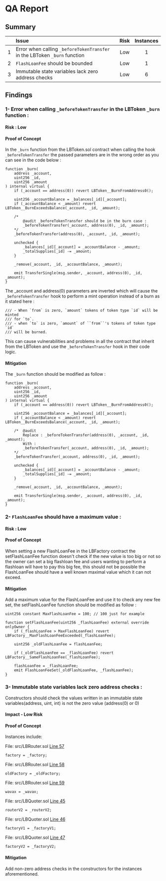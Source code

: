 # QA Report

## Summary

|               | Issue         | Risk     | Instances     |
| :-------------: |:-------------|:-------------:|:-------------:|
| 1      |  Error when calling `_beforeTokenTransfer` in the LBToken `_burn` function | Low | 1 |
| 2      | `FlashLoanFee` should be bounded  | Low | 1 |
| 3      | Immutable state variables lack zero address checks | Low | 6 |

## Findings

### 1- Error when calling `_beforeTokenTransfer` in the LBToken `_burn` function :

#### Risk : Low

#### Proof of Concept

In the `_burn` function from the LBToken.sol contract when calling the hook `_beforeTokenTransfer` the passed parameters are in the wrong order as you can see in the code below :

```
function _burn(
    address _account,
    uint256 _id,
    uint256 _amount
) internal virtual {
    if (_account == address(0)) revert LBToken__BurnFromAddress0();

    uint256 _accountBalance = _balances[_id][_account];
    if (_accountBalance < _amount) revert LBToken__BurnExceedsBalance(_account, _id, _amount);

    /* 
        @audit _beforeTokenTransfer should be in the burn case :
        _beforeTokenTransfer(_account, address(0), _id, _amount);
    */
    _beforeTokenTransfer(address(0), _account, _id, _amount);

    unchecked {
        _balances[_id][_account] = _accountBalance - _amount;
        _totalSupplies[_id] -= _amount;
    }

    _remove(_account, _id, _accountBalance, _amount);

    emit TransferSingle(msg.sender, _account, address(0), _id, _amount);
}
```

The _account and address(0) parameters are inverted which will cause the `_beforeTokenTransfer` hook to perform a mint operation instead of a burn as it stated here :
```
/// - When `from` is zero, `amount` tokens of token type `id` will be minted
/// for `to`.
/// - when `to` is zero, `amount` of ``from``'s tokens of token type `id`
/// will be burned.
```

This can cause vulnerabilities and problems in all the contract that inherit from the LBToken and use the `_beforeTokenTransfer` hook in their code logic.

#### Mitigation
The `_burn` function should be modified as follow :

```
function _burn(
    address _account,
    uint256 _id,
    uint256 _amount
) internal virtual {
    if (_account == address(0)) revert LBToken__BurnFromAddress0();

    uint256 _accountBalance = _balances[_id][_account];
    if (_accountBalance < _amount) revert LBToken__BurnExceedsBalance(_account, _id, _amount);

    /*  @audit 
        Replace : _beforeTokenTransfer(address(0), _account, _id, _amount);
        With : 
        _beforeTokenTransfer(_account, address(0), _id, _amount);
    */
    _beforeTokenTransfer(_account, address(0), _id, _amount);
    
    unchecked {
        _balances[_id][_account] = _accountBalance - _amount;
        _totalSupplies[_id] -= _amount;
    }

    _remove(_account, _id, _accountBalance, _amount);

    emit TransferSingle(msg.sender, _account, address(0), _id, _amount);
}
```

### 2- `FlashLoanFee` should have a maximum value :

#### Risk : Low

#### Proof of Concept

When setting a new FlashLoanFee in the LBFactory contract the setFlashLoanFee function doesn't check if the new value is too big or not so the owner can set a big flashloan fee and users wanting to perform a flashloan will have to pay this big fee, this should not be possible the FlashLoanFee should have a well known maximal value which it can not exceed.

#### Mitigation

Add a maximum value for the FlashLoanFee and use it to check any new fee set, the setFlashLoanFee function should be modified as follow :

```
uint256 constant MaxFlashLoanFee = 100; // 100 just for example

function setFlashLoanFee(uint256 _flashLoanFee) external override onlyOwner {
    if (_flashLoanFee > MaxFlashLoanFee) revert LBFactory__MaxFlashLoanFeeExceeded(_flashLoanFee);

    uint256 _oldFlashLoanFee = flashLoanFee;

    if (_oldFlashLoanFee == _flashLoanFee) revert LBFactory__SameFlashLoanFee(_flashLoanFee);

    flashLoanFee = _flashLoanFee;
    emit FlashLoanFeeSet(_oldFlashLoanFee, _flashLoanFee);
}
```

### 3- Immutable state variables lack zero address checks  :

Constructors should check the values written in an immutable state variables(address, uint, int) is not the zero value (address(0) or 0)

#### Impact - Low Risk

#### Proof of Concept
Instances include:

File: src/LBRouter.sol [Line 57](https://github.com/code-423n4/2022-10-traderjoe/blob/main/src/LBRouter.sol#L57)
```
factory = _factory;
```

File: src/LBRouter.sol [Line 58](https://github.com/code-423n4/2022-10-traderjoe/blob/main/src/LBRouter.sol#L58)
```
oldFactory = _oldFactory;
```

File: src/LBRouter.sol [Line 59](https://github.com/code-423n4/2022-10-traderjoe/blob/main/src/LBRouter.sol#L59)
```
wavax = _wavax;
```

File: src/LBQuoter.sol [Line 45](https://github.com/code-423n4/2022-10-traderjoe/blob/main/src/LBQuoter.sol#L45)
```
routerV2 = _routerV2;
```

File: src/LBQuoter.sol [Line 46](https://github.com/code-423n4/2022-10-traderjoe/blob/main/src/LBQuoter.sol#L45)
```
factoryV1 = _factoryV1;
```

File: src/LBQuoter.sol [Line 47](https://github.com/code-423n4/2022-10-traderjoe/blob/main/src/LBQuoter.sol#L47)
```
factoryV2 = _factoryV2;
```

#### Mitigation
Add non-zero address checks in the constructors for the instances aforementioned.
